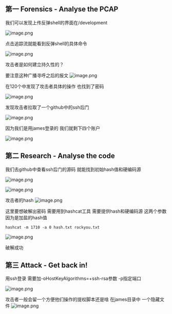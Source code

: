 ## 第一 Forensics - Analyse the PCAP

我们可以发现上传反弹shell的界面在/development

![image.png](https://s2.loli.net/2025/04/20/pEft2YMZLRjxF8V.png)

点击追踪流就能看到反弹shell的具体命令

![image.png](https://s2.loli.net/2025/04/20/7b84EhAkI1RewVc.png)


攻击者是如何建立持久性的？

要注意这种广播寻呼之后的报文 
![image.png](https://s2.loli.net/2025/04/20/WPE7Dv9Ixh3oUCt.png)

在120个中发现了攻击者具体的操作 也找到了密码

![image.png](https://s2.loli.net/2025/04/20/4h8xZqTjzc5wln1.png)


发现攻击者拉取了一个github中的ssh后门


![image.png](https://s2.loli.net/2025/04/20/Czg4YPEBfd5hVDn.png)

因为我们是用james登录的 我们就剩下四个账户


![image.png](https://s2.loli.net/2025/04/20/jSrctIFqUv976xa.png)


## 第二 Research - Analyse the code


我们去github中查看ssh后门的源码 就能找到初始hash值和硬编码源

![image.png](https://s2.loli.net/2025/04/20/92o3F48rpuxzYaX.png)

![image.png](https://s2.loli.net/2025/04/20/f7yI4nSkcCRiQNH.png)


攻击者的hash
![image.png](https://s2.loli.net/2025/04/20/E4Herzow98nyMUI.png)

这里要想破解出密码 需要用到hashcat工具 需要提供hash和硬编码源 这两个参数 因为是加盐的hash值
 
```
hashcat -m 1710 -a 0 hash.txt rockyou.txt
```

![image.png](https://s2.loli.net/2025/04/20/V2QSdMyhwYOZ4ec.png)

破解成功

## 第三 Attack - Get back in!

用ssh登录 需要加-oHostKeyAlgorithms=+ssh-rsa参数 -p指定端口

![image.png](https://s2.loli.net/2025/04/20/nMbZaluFWYKUPrm.png)

攻击者一般会留一个方便他们操作的提权脚本还是啥 在james目录中 一个隐藏文件
![image.png](https://s2.loli.net/2025/04/20/CTI4LBwlMtEzJdY.png)
